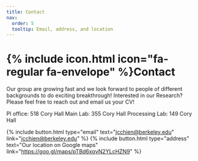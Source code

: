 ```yaml
---
title: Contact
nav:
  order: 5
  tooltip: Email, address, and location
---
```


# {% include icon.html icon="fa-regular fa-envelope" %}Contact
Our group are growing fast and we look forward to people of different backgrounds to do exciting breakthrough!
Interested in our Research? Please feel free to reach out and email us your CV!

PI office: 518 Cory Hall 
Main Lab: 355 Cory Hall
Processing Lab: 149 Cory Hall

{%
  include button.html
  type="email"
  text="jcchien@berkeley.edu"
  link="jcchien@berkeley.edu"
%}
{%
  include button.html
  type="address"
  text="Our location on Google maps"
  link="https://goo.gl/maps/pTBd6xqvN2YLcHZN9"
%}

